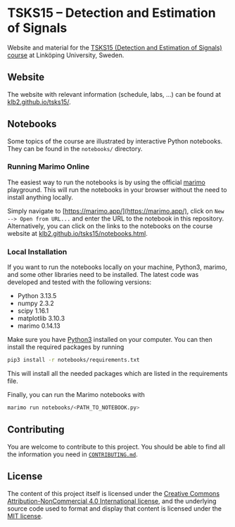 # TSKS15 – Detection and Estimation of Signals

Website and material for the [TSKS15 (Detection and Estimation of Signals)
course](https://studieinfo.liu.se/en/kurs/TSKS15/) at Linköping University,
Sweden.


## Website
The website with relevant information (schedule, labs, ...) can be found at
[klb2.github.io/tsks15/](https://klb2.github.io/tsks15/).


## Notebooks
Some topics of the course are illustrated by interactive Python notebooks.
They can be found in the `notebooks/` directory.

### Running Marimo Online
The easiest way to run the notebooks is by using the official
[marimo](https://marimo.app/) playground. This will run the notebooks in your
browser without the need to install anything locally.

Simply navigate to [https://marimo.app/](https://marimo.app/), click on `New
--> Open from URL...` and enter the URL to the notebook in this repository.
Alternatively, you can click on the links to the notebooks on the course
website at
[klb2.github.io/tsks15/notebooks.html](https://klb2.github.io/tsks15/notebooks.html).

### Local Installation
If you want to run the notebooks locally on your machine, Python3, marimo, and
some other libraries need to be installed.
The latest code was developed and tested with the following versions:

- Python 3.13.5
- numpy 2.3.2
- scipy 1.16.1
- matplotlib 3.10.3
- marimo 0.14.13

Make sure you have [Python3](https://www.python.org/downloads/) installed on
your computer.
You can then install the required packages by running
```bash
pip3 install -r notebooks/requirements.txt
```
This will install all the needed packages which are listed in the requirements 
file.

Finally, you can run the Marimo notebooks with
```bash
marimo run notebooks/<PATH_TO_NOTEBOOK.py>
```


## Contributing
You are welcome to contribute to this project.
You should be able to find all the information you need in [`CONTRIBUTING.md`](CONTRIBUTING.md).


## License
The content of this project itself is licensed under the [Creative Commons Attribution-NonCommercial 4.0 International license](https://creativecommons.org/licenses/by-nc/4.0/), and the underlying source code used to format and display that content is licensed under the [MIT license](LICENSE).
